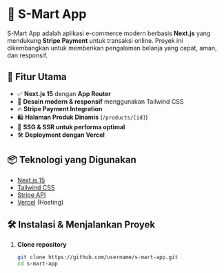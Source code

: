 # 🛒 S-Mart App

S-Mart App adalah aplikasi e-commerce modern berbasis **Next.js** yang mendukung **Stripe Payment** untuk transaksi online. Proyek ini dikembangkan untuk memberikan pengalaman belanja yang cepat, aman, dan responsif.

## 🚀 Fitur Utama

- ✅ **Next.js 15** dengan **App Router**
- 🎨 **Desain modern & responsif** menggunakan Tailwind CSS
- 🔥 **Stripe Payment Integration**
- 🛍️ **Halaman Produk Dinamis** (`/products/[id]`)
- 🔄 **SSG & SSR untuk performa optimal**
- 🛠 **Deployment dengan Vercel**

## 📦 Teknologi yang Digunakan

- [Next.js 15](https://nextjs.org/)
- [Tailwind CSS](https://tailwindcss.com/)
- [Stripe API](https://stripe.com/)
- [Vercel](https://vercel.com/) (Hosting)

## 🛠 Instalasi & Menjalankan Proyek

1. **Clone repository**  
   ```sh
   git clone https://github.com/username/s-mart-app.git
   cd s-mart-app
